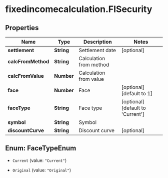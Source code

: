 # fixedincomecalculation.FISecurity

## Properties

Name | Type | Description | Notes
------------ | ------------- | ------------- | -------------
**settlement** | **String** | Settlement date | [optional] 
**calcFromMethod** | **String** | Calculation from method | 
**calcFromValue** | **Number** | Calculation from value | 
**face** | **Number** | Face | [optional] [default to 1]
**faceType** | **String** | Face type | [optional] [default to &#39;Current&#39;]
**symbol** | **String** | Symbol | 
**discountCurve** | **String** | Discount curve | [optional] 



## Enum: FaceTypeEnum


* `Current` (value: `"Current"`)

* `Original` (value: `"Original"`)




